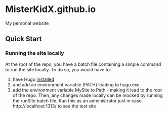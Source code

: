 # MisterKidX.github.io
My personal website

## Quick Start

### Running the site locally
At the root of the repo, you have a batch file containing a simple command to run the site locally. To do so, you would have to:
1. have Hugo [installed]([url](https://gohugo.io/installation/windows/#prebuilt-binaries)https://gohugo.io/installation/windows/#prebuilt-binaries)
2. and add an environment variable (PATH) leading to hugo.exe.
3. add the environment variable MySite to Path - making it lead to the root of the repo.
Then, any changes made locally can be mocked by running the runSite batch file. Run this as an administrator just in case.
http://localhost:1313/ to see the test site
